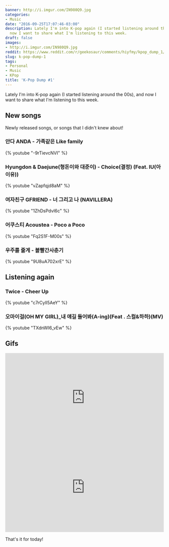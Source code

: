 ```yaml
---
banner: http://i.imgur.com/IN980Q9.jpg
categories:
- Music
date: "2016-09-25T17:07:46-03:00"
description: Lately I'm into K-pop again (I started listening around the 00s), and
  now I want to share what I'm listening to this week.
draft: false
images:
- http://i.imgur.com/IN980Q9.jpg
reddit: https://www.reddit.com/r/geekosaur/comments/hiyfmy/kpop_dump_1/
slug: k-pop-dump-1
tags:
- Personal
- Music
- KPop
title: 'K-Pop Dump #1'
---
```


Lately I'm into K-pop again (I started listening around the 00s), and now I want to share what I'm listening to this week.

<!--more-->

## New songs

Newly released songs, or songs that I didn't knew about!

### 안다 ANDA - 가족같은 Like family

{% youtube "-9rTievcNVI" %}

### Hyungdon & Daejune(형돈이와 대준이) - Choice(결정) (Feat. IU(아이유))

{% youtube "vZapfqjd8aM" %}

### 여자친구 GFRIEND - 너 그리고 나 (NAVILLERA)

{% youtube "1ZhDsPdvl6c" %}

### 어쿠스티 Acoustea - Poco a Poco

{% youtube "Fq2S1F-M00s" %}


### 우주를 줄게 - 볼빨간사춘기

{% youtube "9U8uA702xrE" %}

## Listening again

### Twice - Cheer Up

{% youtube "c7rCyll5AeY" %}

### 오마이걸(OH MY GIRL)_내 얘길 들어봐(A-ing)(Feat . 스컬&하하)(MV)

{% youtube "TXdnWI6_vEw" %}

## Gifs

<div style='position:relative;padding-bottom:56%'><iframe src='https://gfycat.com/ifr/GlisteningDeterminedAmericanbadger' frameborder='0' scrolling='no' width='100%' height='100%' style='position:absolute;top:0;left:0;' allowfullscreen></iframe></div>

<div style='position:relative;padding-bottom:57%'><iframe src='https://gfycat.com/ifr/WideeyedPolishedAlpinegoat' frameborder='0' scrolling='no' width='100%' height='100%' style='position:absolute;top:0;left:0;' allowfullscreen></iframe></div>

That's it for today!
